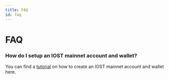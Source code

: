 ```yaml
---
title: FAQ
id: faq
---
```


# FAQ

### How do I setup an IOST mainnet account and wallet?
You can find a [tutorial](https://medium.com/iost/easy-3-steps-tutorial-iost-mainnet-account-creation-and-wallet-activation-guide-aac89ce35c6f) on how to create an IOST mainnet account and wallet here.